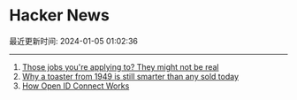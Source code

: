# Hacker News

最近更新时间: 2024-01-05 01:02:36

--- 
1. [Those jobs you're applying to? They might not be real](https://www.marketplace.org/2024/01/03/those-jobs-youre-applying-to-they-might-not-be-real/) 
2. [Why a toaster from 1949 is still smarter than any sold today](https://www.theverge.com/22801890/sunbeam-radiant-control-toaster-t20-t35-vista) 
3. [How Open ID Connect Works](https://blog.digger.dev/how-open-id-connect-works-illustrated/) 
